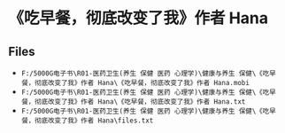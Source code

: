 # 《吃早餐，彻底改变了我》作者 Hana

## Files

- `F:/5000G电子书\R01-医药卫生(养生 保健 医药 心理学)\健康与养生 保健\《吃早餐，彻底改变了我》作者 Hana\《吃早餐，彻底改变了我》作者 Hana.mobi`
- `F:/5000G电子书\R01-医药卫生(养生 保健 医药 心理学)\健康与养生 保健\《吃早餐，彻底改变了我》作者 Hana\《吃早餐，彻底改变了我》作者 Hana.txt`
- `F:/5000G电子书\R01-医药卫生(养生 保健 医药 心理学)\健康与养生 保健\《吃早餐，彻底改变了我》作者 Hana\files.txt`
